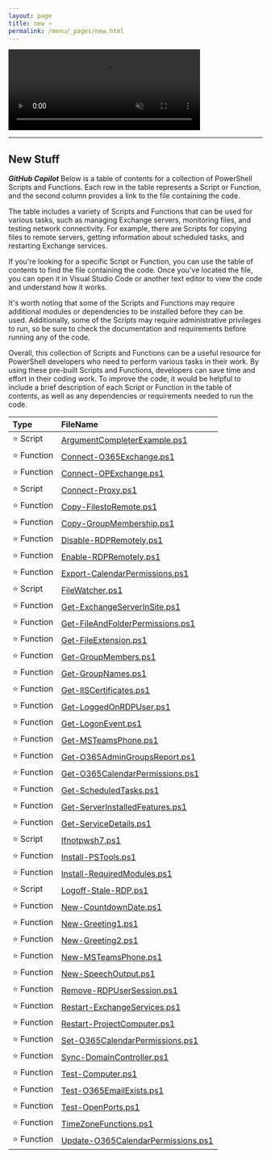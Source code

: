 ```yaml
---
layout: page
title: new ⭐
permalink: /menu/_pages/new.html
---
```


<video width="380" height="160" controls autoplay loop muted>
    <source src="/assets/menu/scripts.mp4" type="video/mp4">
    Your browser does not support the video tag.
</video>

---

## New Stuff

**_GitHub Copilot_** Below is a table of contents for a collection of PowerShell Scripts and Functions. Each row in the table represents a Script or Function, and the second column provides a link to the file containing the code.

The table includes a variety of Scripts and Functions that can be used for various tasks, such as managing Exchange servers, monitoring files, and testing network connectivity. For example, there are Scripts for copying files to remote servers, getting information about scheduled tasks, and restarting Exchange services.

If you're looking for a specific Script or Function, you can use the table of contents to find the file containing the code. Once you've located the file, you can open it in Visual Studio Code or another text editor to view the code and understand how it works.

It's worth noting that some of the Scripts and Functions may require additional modules or dependencies to be installed before they can be used. Additionally, some of the Scripts may require administrative privileges to run, so be sure to check the documentation and requirements before running any of the code.

Overall, this collection of Scripts and Functions can be a useful resource for PowerShell developers who need to perform various tasks in their work. By using these pre-built Scripts and Functions, developers can save time and effort in their coding work. To improve the code, it would be helpful to include a brief description of each Script or Function in the table of contents, as well as any dependencies or requirements needed to run the code.

| Type        | FileName                                                                          |
| :---------- | :-------------------------------------------------------------------------------- |
| ⭐ Script   | [ArgumentCompleterExample.ps1](/_posts/new/ArgumentCompleterExample/)             |
| ⭐ Function | [Connect-O365Exchange.ps1](/_posts/new/Connect-O365Exchange/)                     |
| ⭐ Function | [Connect-OPExchange.ps1](/_posts/new/Connect-OPExchange/)                         |
| ⭐ Script   | [Connect-Proxy.ps1](/_posts/new/Connect-Proxy/)                                   |
| ⭐ Function | [Copy-FilestoRemote.ps1](/_posts/new/Copy-FilestoRemote/)                         |
| ⭐ Function | [Copy-GroupMembership.ps1](/_posts/new/Copy-GroupMembership/)                     |
| ⭐ Function | [Disable-RDPRemotely.ps1](/_posts/new/Disable-RDPRemotely/)                       |
| ⭐ Function | [Enable-RDPRemotely.ps1](/_posts/new/Enable-RDPRemotely/)                         |
| ⭐ Function | [Export-CalendarPermissions.ps1](/_posts/new/Export-CalendarPermissions/)         |
| ⭐ Script   | [FileWatcher.ps1](/_posts/new/FileWatcher/)                                       |
| ⭐ Function | [Get-ExchangeServerInSite.ps1](/_posts/new/Get-ExchangeServerInSite/)             |
| ⭐ Function | [Get-FileAndFolderPermissions.ps1](/_posts/new/Get-FileAndFolderPermissions/)     |
| ⭐ Function | [Get-FileExtension.ps1](/_posts/new/Get-FileExtension/)                           |
| ⭐ Function | [Get-GroupMembers.ps1](/_posts/new/Get-GroupMembers/)                             |
| ⭐ Function | [Get-GroupNames.ps1](/_posts/new/Get-GroupNames/)                                 |
| ⭐ Function | [Get-IISCertificates.ps1](/_posts/new/Get-IISCertificates/)                       |
| ⭐ Function | [Get-LoggedOnRDPUser.ps1](/_posts/new/Get-LoggedOnRDPUser/)                       |
| ⭐ Function | [Get-LogonEvent.ps1](/_posts/new/Get-LogonEvent/)                                 |
| ⭐ Function | [Get-MSTeamsPhone.ps1](/_posts/new/Get-MSTeamsPhone/)                             |
| ⭐ Function | [Get-O365AdminGroupsReport.ps1](/_posts/new/Get-O365AdminGroupsReport/)           |
| ⭐ Function | [Get-O365CalendarPermissions.ps1](/_posts/new/Get-O365CalendarPermissions/)       |
| ⭐ Function | [Get-ScheduledTasks.ps1](/_posts/new/Get-ScheduledTasks/)                         |
| ⭐ Function | [Get-ServerInstalledFeatures.ps1](/_posts/new/Get-ServerInstalledFeatures/)       |
| ⭐ Function | [Get-ServiceDetails.ps1](/_posts/new/Get-ServiceDetails/)                         |
| ⭐ Script   | [Ifnotpwsh7.ps1](/_posts/new/Ifnotpwsh7/)                                         |
| ⭐ Function | [Install-PSTools.ps1](/_posts/new/Install-PSTools/)                               |
| ⭐ Function | [Install-RequiredModules.ps1](/_posts/new/Install-RequiredModules/)               |
| ⭐ Script   | [Logoff-Stale-RDP.ps1](/_posts/new/Logoff-Stale-RDP/)                             |
| ⭐ Function | [New-CountdownDate.ps1](/_posts/new/New-CountdownDate/)                           |
| ⭐ Function | [New-Greeting1.ps1](/_posts/new/New-Greeting1/)                                   |
| ⭐ Function | [New-Greeting2.ps1](/_posts/new/New-Greeting2/)                                   |
| ⭐ Function | [New-MSTeamsPhone.ps1](/_posts/new/New-MSTeamsPhone/)                             |
| ⭐ Function | [New-SpeechOutput.ps1](/_posts/new/New-SpeechOutput/)                             |
| ⭐ Function | [Remove-RDPUserSession.ps1](/_posts/new/Remove-RDPUserSession/)                   |
| ⭐ Function | [Restart-ExchangeServices.ps1](/_posts/new/Restart-ExchangeServices/)             |
| ⭐ Function | [Restart-ProjectComputer.ps1](/_posts/new/Restart-ProjectComputer/)               |
| ⭐ Function | [Set-O365CalendarPermissions.ps1](/_posts/new/Set-O365CalendarPermissions/)       |
| ⭐ Function | [Sync-DomainController.ps1](/_posts/new/Sync-DomainController/)                   |
| ⭐ Function | [Test-Computer.ps1](/_posts/new/Test-Computer/)                                   |
| ⭐ Function | [Test-O365EmailExists.ps1](/_posts/new/Test-O365EmailExists/)                     |
| ⭐ Function | [Test-OpenPorts.ps1](/_posts/new/Test-OpenPorts/)                                 |
| ⭐ Function | [TimeZoneFunctions.ps1](/_posts/new/TimeZoneFunctions/)                           |
| ⭐ Function | [Update-O365CalendarPermissions.ps1](/_posts/new/Update-O365CalendarPermissions/) |
